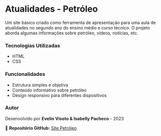 # Atualidades - Petróleo

Um site básico criado como ferramenta de apresentação para uma aula de atualidades no segundo ano do ensino médio e curso técnico. O projeto aborda algumas informações sobre petróleo, vídeos, notícias, etc.

### Tecnologias Utilizadas
- HTML
- CSS

### Funcionalidades
- Estrutura simples e objetiva
- Conteúdo informativo sobre petróleo
- Design responsivo para diferentes dispositivos

### Autor
Desenvolvido por **Evelin Visoto & Isabelly Pacheco** - 2023

📌 **Repositório GitHub:** [Site Petróleo](https://github.com/EvelinVisoto/Site-Petroleo)
